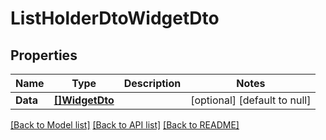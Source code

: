 # ListHolderDtoWidgetDto

## Properties
Name | Type | Description | Notes
------------ | ------------- | ------------- | -------------
**Data** | [**[]WidgetDto**](WidgetDto.md) |  | [optional] [default to null]

[[Back to Model list]](../README.md#documentation-for-models) [[Back to API list]](../README.md#documentation-for-api-endpoints) [[Back to README]](../README.md)



